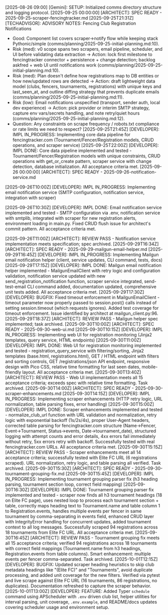 [2025-08-26 09:00] [Gemini]: SETUP: Initialized comms directory structure and logging protocol.
[2025-09-25 00:00:00] [ARCHITECT]: SPEC READY - 2025-09-25-scraper-fencingtracker.md
[2025-09-25T21:31Z] [TECHADVISOR]: ADVISORY NOTES: Fencing Club Registration Notifications
- Good: Component list covers scraper→notify flow while keeping stack Pythonic/simple (comms/planning/2025-09-25-initial-planning.md:10).
- Risk (med): v0 scope spans two scrapers, email pipeline, scheduler, and UI before validating data extraction → Action: lock first milestone to fencingtracker connector + persistence + change detection; backlog askfred + web UI until notifications work (comms/planning/2025-09-25-initial-planning.md:10).
- Risk (med): Plan doesn't define how registrations map to DB entities or how new/updated rows are detected → Action: draft lightweight data model (clubs, fencers, tournaments, registrations) with unique keys and last_seen_at, and outline diffing strategy that prevents duplicate emails (comms/planning/2025-09-25-initial-planning.md:11).
- Risk (low): Email notifications unspecified (transport, sender auth, local dev experience) → Action: pick provider or interim SMTP strategy, capture env vars/secrets handling, and note retry/quiet hours (comms/planning/2025-09-25-initial-planning.md:12).
- Question: Any constraints on scrape frequency / robots.txt compliance or rate limits we need to respect?
[2025-09-25T21:45Z] [DEVELOPER]: IMPL IN_PROGRESS: Implementing core data pipeline for fencingtracker.com (Tournament/Fencer/Registration models, CRUD operations, and scraper service)
[2025-09-25T22:00Z] [DEVELOPER]: IMPL DONE: Core data pipeline implemented and tested - Tournament/Fencer/Registration models with unique constraints, CRUD operations with get_or_create pattern, scraper service with change detection, database initialization. All acceptance criteria met.
[2025-09-26 00:00:00] [ARCHITECT]: SPEC READY - 2025-09-26-notification-service.md

[2025-09-26T10:00Z] [DEVELOPER]: IMPL IN_PROGRESS: Implementing email notification service (SMTP configuration, notification service, integration with scraper)

[2025-09-26T10:30Z] [DEVELOPER]: IMPL DONE: Email notification service implemented and tested - SMTP configuration via .env, notification service with smtplib, integrated with scraper for new registration alerts, environment loading in main.py. Fixed CRUD flush issue for architect's commit pattern. All acceptance criteria met.

[2025-09-26T11:00Z] [ARCHITECT]: REVIEW PASS - Notification service implementation meets specification; spec archived.
[2025-09-29T16:34Z] [ARCHITECT]: SPEC READY - 2025-09-29-mailgun-email-helper.md
[2025-09-29T16:45Z] [DEVELOPER]: IMPL IN_PROGRESS: Implementing Mailgun email notification helper (client, service updates, CLI command, tests, docs)
[2025-09-29T17:15Z] [DEVELOPER]: IMPL DONE: Mailgun email notification helper implemented - MailgunEmailClient with retry logic and configuration validation, notification service updated with new send_registration_notification function, scraper service integrated, send-test-email CLI command added, documentation updated, comprehensive unit tests added. All acceptance criteria met.
[2025-09-29T17:30Z] [DEVELOPER]: BUGFIX: Fixed timeout enforcement in MailgunEmailClient - timeout parameter now properly passed to session.post() calls instead of setting session.timeout (which requests ignores). Added test coverage for timeout enforcement. Issue identified by architect at mailgun_client.py:96.
[2025-09-29T18:37Z] [ARCHITECT]: REVIEW PASS - Mailgun helper spec implemented; task archived.
[2025-09-30T10:00Z] [ARCHITECT]: SPEC READY - 2025-09-30-web-ui.md
[2025-09-30T10:15Z] [DEVELOPER]: IMPL IN_PROGRESS: Implementing web UI for registration monitoring (Jinja2 templates, query service, HTML endpoints)
[2025-09-30T11:00Z] [DEVELOPER]: IMPL DONE: Web UI for registration monitoring implemented and tested - registration_query_service with filtering/sorting, Jinja2 templates (base.html, registrations.html), GET / HTML endpoint with filters and sorting controls, GET /registrations/json API endpoint, responsive design with Pico CSS, relative time formatting for last seen dates, mobile-friendly layout. All acceptance criteria met.
[2025-09-30T13:40Z] [ARCHITECT]: REVIEW PASS - Web UI implementation meets all 15 acceptance criteria; exceeds spec with relative time formatting. Task archived.
[2025-09-30T14:00Z] [ARCHITECT]: SPEC READY - 2025-09-30-scraper-enhancements.md
[2025-09-30T14:15Z] [DEVELOPER]: IMPL IN_PROGRESS: Implementing scraper enhancements (HTTP retry logic, URL normalization, table parsing fixes, error handling)
[2025-09-30T15:00Z] [DEVELOPER]: IMPL DONE: Scraper enhancements implemented and tested - normalize_club_url function with URL validation and normalization, retry logic with exponential backoff (1s/2s/4s), proper User-Agent headers, corrected table parsing for fencingtracker.com structure (Name→Fencer, Event→Tournament, Status→events, Date→tournament_date), structured logging with attempt counts and error details, 4xx errors fail immediately without retry, 5xx errors retry with backoff. Successfully tested with real fencingtracker.com URLs. All acceptance criteria met.
[2025-09-30T15:15Z] [ARCHITECT]: REVIEW PASS - Scraper enhancements meet all 14 acceptance criteria; successfully tested with Elite FC URL (6 registrations scraped). URL normalization, retry logic, and table parsing all verified. Task archived.
[2025-09-30T15:30Z] [ARCHITECT]: SPEC READY - 2025-09-30-tournament-grouping-fix.md
[2025-09-30T15:45Z] [DEVELOPER]: IMPL IN_PROGRESS: Implementing tournament grouping parser fix (h3 heading parsing, tournament section loop, correct field mapping)
[2025-09-30T16:30Z] [DEVELOPER]: IMPL DONE: Tournament grouping parser fix implemented and tested - scraper now finds all h3 tournament headings (18 on Elite FC page), uses nested loop to process each tournament section + table, correctly maps heading text to Tournament.name and table column 1 to Registration.events, handles multiple events per fencer in same tournament by comma-separating in events field, enhanced CRUD layer with IntegrityError handling for concurrent updates, added tournament context to all log messages. Successfully scraped 94 registrations across 18 tournaments from Elite FC URL. All acceptance criteria met.
[2025-09-30T16:45Z] [ARCHITECT]: REVIEW PASS - Tournament grouping fix meets all 15 acceptance criteria; verified 94 registrations across 18 tournaments with correct field mappings (Tournament.name from h3 headings, Registration.events from table columns). Smart enhancement: multiple events per fencer comma-separated. Task archived.
[2025-10-01T12:15Z] [DEVELOPER]: BUGFIX: Updated scraper heading heuristics to skip club metadata headings like "(Elite FC)" and "Tournaments", avoid duplicate processing, and added unit coverage for the new filters. Verified via pytest and live scrape against Elite FC URL (16 tournaments, 86 registrations, no duplicates). Documentation refreshed to capture the scraper behavior.
[2025-10-01T13:00Z] [DEVELOPER]: FEATURE: Added Typer `schedule` command using APScheduler with `.env` driven club list, helper utilities for interval parsing, unit coverage, `.env.example`, and README/docs updates covering scheduler usage and environment setup.
